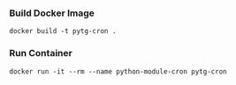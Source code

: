 ### Build Docker Image

```
docker build -t pytg-cron .
```

### Run Container

```
docker run -it --rm --name python-module-cron pytg-cron
```
